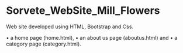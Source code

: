 # Sorvete_WebSite_Mill_Flowers
Web site developed using HTML, Bootstrap and Css.

• a home page (home.html),
• an about us page (aboutus.html) and
• a category page (category.html).
